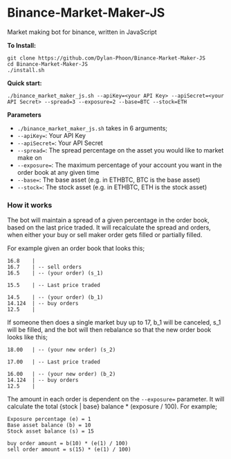# Binance-Market-Maker-JS
Market making bot for binance, written in JavaScript

**To Install:**
```
git clone https://github.com/Dylan-Phoon/Binance-Market-Maker-JS
cd Binance-Market-Maker-JS
./install.sh
```

**Quick start:**
```
./binance_market_maker_js.sh --apiKey=<your API Key> --apiSecret=<your API Secret> --spread=3 --exposure=2 --base=BTC --stock=ETH
```

**Parameters**
* `./binance_market_maker_js.sh` takes in 6 arguments;
* `--apiKey=`: Your API Key
* `--apiSecret=`: Your API Secret
* `--spread=`: The spread percentage on the asset you would like to market make on
* `--exposure=`: The maximum percentage of your account you want in the order book at any given time
* `--base=`: The base asset (e.g. in ETHBTC, BTC is the base asset)
* `--stock=`: The stock asset (e.g. in ETHBTC, ETH is the stock asset)

### How it works

The bot will maintain a spread of a given percentage in the order book, based on the last price traded.
It will recalculate the spread and orders, when either your buy or sell maker order gets filled or partially filled.

For example given an order book that looks this;
```
16.8	|
16.7	| -- sell orders
16.5	| -- (your order) (s_1)

15.5 	| -- Last price traded

14.5	| -- (your order) (b_1)
14.124 	| -- buy orders 
12.5	|

``` 

If someone then does a single market buy up to 17, b_1 will be canceled, s_1 will be filled, and the bot will then rebalance so that the new order book looks like this;

```
18.00	| -- (your new order) (s_2)

17.00	| -- Last price traded

16.00	| -- (your new order) (b_2)
14.124 	| -- buy orders 
12.5	|

```

The amount in each order is dependent on the `--exposure=` parameter. It will calculate the total {stock | base} balance * (exposure / 100).
For example;

```
Exposure percentage (e) = 1
Base asset balance (b) = 10
Stock asset balance (s) = 15

buy order amount = b(10) * (e(1) / 100)
sell order amount = s(15) * (e(1) / 100)  
```
